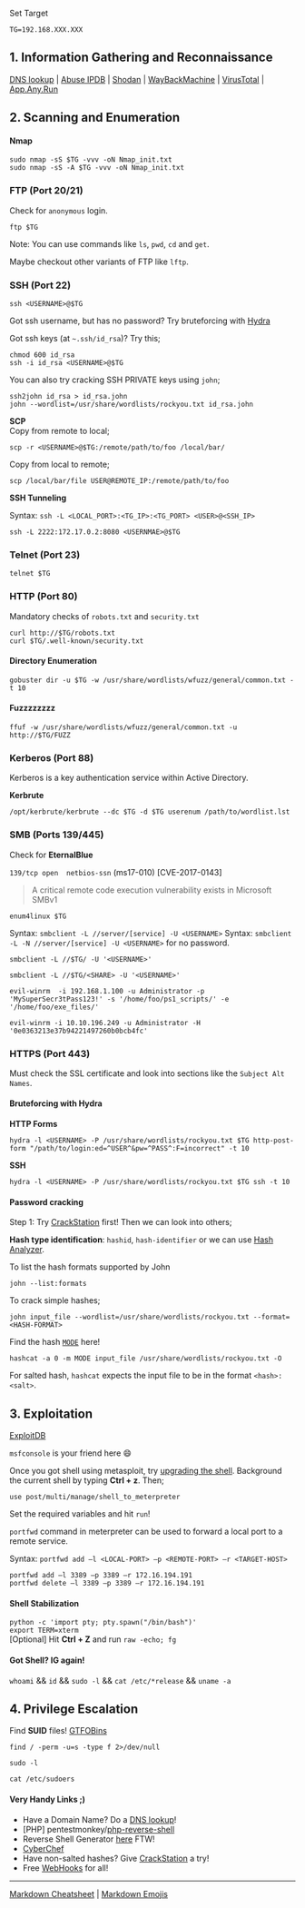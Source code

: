 


Set Target
```
TG=192.168.XXX.XXX
```

## 1. Information Gathering and Reconnaissance

[DNS lookup](https://dnschecker.org/all-dns-records-of-domain.php) | [Abuse IPDB](https://www.abuseipdb.com/) | [Shodan](https://www.shodan.io/) | 
[WayBackMachine](https://archive.org/web/) | [VirusTotal](https://www.virustotal.com/gui/home/search) | [App.Any.Run](https://app.any.run/)


## 2. Scanning and Enumeration

#### Nmap
```
sudo nmap -sS $TG -vvv -oN Nmap_init.txt
sudo nmap -sS -A $TG -vvv -oN Nmap_init.txt
```


### FTP (Port 20/21)
Check for `anonymous` login.
```
ftp $TG
```
Note: You can use commands like `ls`, `pwd`, `cd` and `get`.

Maybe checkout other variants of FTP like `lftp`.

### SSH (Port 22)
```
ssh <USERNAME>@$TG
```

Got ssh username, but has no password? Try bruteforcing with [Hydra](#bruteforcing-with-hydra)

Got ssh keys (at `~.ssh/id_rsa`)? Try this; 
```
chmod 600 id_rsa
ssh -i id_rsa <USERNAME>@$TG
```

You can also try cracking SSH PRIVATE keys using `john`;
```
ssh2john id_rsa > id_rsa.john
john --wordlist=/usr/share/wordlists/rockyou.txt id_rsa.john
```

**SCP** <br>
Copy from remote to local;
```
scp -r <USERNAME>@$TG:/remote/path/to/foo /local/bar/
```

Copy from local to remote;
```
scp /local/bar/file USER@REMOTE_IP:/remote/path/to/foo
```

**SSH Tunneling**

Syntax: `ssh -L <LOCAL_PORT>:<TG_IP>:<TG_PORT> <USER>@<SSH_IP>`

```
ssh -L 2222:172.17.0.2:8080 <USERNMAE>@$TG
```

### Telnet (Port 23)

```
telnet $TG
```


### HTTP (Port 80)

Mandatory checks of `robots.txt` and `security.txt`
```
curl http://$TG/robots.txt
curl $TG/.well-known/security.txt
```


#### Directory Enumeration

```
gobuster dir -u $TG -w /usr/share/wordlists/wfuzz/general/common.txt -t 10
```

#### Fuzzzzzzzz
```
ffuf -w /usr/share/wordlists/wfuzz/general/common.txt -u http://$TG/FUZZ
```


### Kerberos (Port 88)

Kerberos is a key authentication service within Active Directory. 


**Kerbrute**
```
/opt/kerbrute/kerbrute --dc $TG -d $TG userenum /path/to/wordlist.lst
```



### SMB (Ports 139/445)

Check for **EternalBlue**

`139/tcp open  netbios-ssn` (ms17-010) [CVE-2017-0143]

> A critical remote code execution vulnerability exists in Microsoft SMBv1



```
enum4linux $TG
```


Syntax: `smbclient -L //server/[service] -U <USERNAME>`
Syntax: `smbclient -L -N //server/[service] -U <USERNAME>` for no password.

```
smbclient -L //$TG/ -U '<USERNAME>'

smbclient -L //$TG/<SHARE> -U '<USERNAME>'
```


```
evil-winrm  -i 192.168.1.100 -u Administrator -p 'MySuperSecr3tPass123!' -s '/home/foo/ps1_scripts/' -e '/home/foo/exe_files/'
```


```
evil-winrm -i 10.10.196.249 -u Administrator -H '0e0363213e37b94221497260b0bcb4fc'
```



### HTTPS (Port 443)

Must check the SSL certificate and look into sections like the `Subject Alt Names`.




#### Bruteforcing with Hydra

**HTTP Forms**
```
hydra -l <USERNAME> -P /usr/share/wordlists/rockyou.txt $TG http-post-form "/path/to/login:ed=^USER^&pw=^PASS^:F=incorrect" -t 10
```

**SSH**
```
hydra -l <USERNAME> -P /usr/share/wordlists/rockyou.txt $TG ssh -t 10
```


#### Password cracking

Step 1: Try [CrackStation](https://crackstation.net/) first! Then we can look into others;


**Hash type identification**: `hashid`, `hash-identifier` or we can use [Hash Analyzer](https://www.tunnelsup.com/hash-analyzer/).

To list the hash formats supported by John
```
john --list:formats 
```

To crack simple hashes;
```
john input_file --wordlist=/usr/share/wordlists/rockyou.txt --format=<HASH-FORMAT>
```


Find the hash [`MODE`](https://hashcat.net/wiki/doku.php?id=example_hashes) here!
```
hashcat -a 0 -m MODE input_file /usr/share/wordlists/rockyou.txt -O
```

For salted hash, `hashcat` expects the input file to be in the format `<hash>:<salt>`.



## 3. Exploitation

[ExploitDB](https://www.exploit-db.com/)

`msfconsole` is your friend here :smile:


Once you got shell using metasploit, try [upgrading the shell](https://infosecwriteups.com/metasploit-upgrade-normal-shell-to-meterpreter-shell-2f09be895646).
Background the current shell by typing **Ctrl + z**. Then;
```
use post/multi/manage/shell_to_meterpreter
```
Set the required variables and hit `run`!

`portfwd` command in meterpreter can be used to forward a local port to a remote service.

Syntax: `portfwd add –l <LOCAL-PORT> –p <REMOTE-PORT> –r <TARGET-HOST>`
```
portfwd add –l 3389 –p 3389 –r 172.16.194.191
portfwd delete –l 3389 –p 3389 –r 172.16.194.191
```


#### Shell Stabilization

`python -c 'import pty; pty.spawn("/bin/bash")'` <br>
`export TERM=xterm` <br>
[Optional] Hit **Ctrl + Z** and run `raw -echo; fg` <br>


#### Got Shell? IG again!
`whoami` && `id` && `sudo -l` && `cat /etc/*release` && `uname -a`


## 4. Privilege Escalation

Find **SUID** files! [GTFOBins](https://gtfobins.github.io/)
```
find / -perm -u=s -type f 2>/dev/null
```
```
sudo -l
```
```
cat /etc/sudoers
```


#### Very Handy Links ;)

- Have a Domain Name? Do a [DNS lookup](https://dnschecker.org/all-dns-records-of-domain.php)!
- [PHP] pentestmonkey/[php-reverse-shell](https://raw.githubusercontent.com/pentestmonkey/php-reverse-shell/master/php-reverse-shell.php)
- Reverse Shell Generator [here](https://www.revshells.com/) FTW!
- [CyberChef](https://gchq.github.io/CyberChef/)
- Have non-salted hashes? Give [CrackStation](https://crackstation.net/) a try!
- Free [WebHooks](https://webhook.site/ ) for all!



---

[Markdown Cheatsheet](https://www.markdownguide.org/cheat-sheet/) | [Markdown Emojis](https://gist.github.com/rxaviers/7360908)
